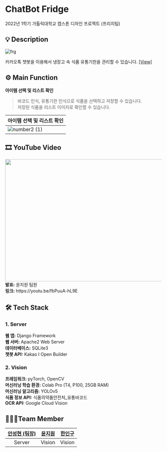 # ChatBot Fridge
2022년 1학기 가톨릭대학교 캡스톤 디자인 프로젝트 (프리지팀)

## 💡 Description
![frg](https://user-images.githubusercontent.com/52392658/172750686-dc39c1bd-b2ac-495f-80dd-483f0a9c835d.jpg)

카카오톡 챗봇을 이용해서 냉장고 속 식품 유통기한을 관리할 수 있습니다.
[[View](https://shacoding.com/2022/06/05/ai-%ea%b8%b0%eb%b0%98-%eb%83%89%ec%9e%a5%ea%b3%a0-%ec%9c%a0%ed%86%b5%ea%b8%b0%ed%95%9c-%ea%b4%80%eb%a6%ac-%ec%b1%97%eb%b4%87-%ec%ba%a1%ec%8a%a4%ed%86%a4-%ed%94%84%eb%a1%9c%ec%a0%9d%ed%8a%b8/)]

## ⚙ Main Function
**아이템 선택 및 리스트 확인**

> 바코드 인식, 유통기한 인식으로 식품을 선택하고 저장할 수 있습니다. <br>
> 저장된 식품을 리스트 이미지로 확인할 수 있습니다.
 
| 아이템 선택 및 리스트 확인                                                                                             |
|----------------------------------------------------------------------------------------------------------------------|
| ![number2 (1)](https://user-images.githubusercontent.com/52392658/172047083-6461cd4b-f9d1-4dbe-9c98-550b055c89bb.gif) |

## 🎞 YouTube Video
<a href="https://youtu.be/fbPuuA-hL9E" target="_blank">
<img src="https://user-images.githubusercontent.com/52392658/172044284-471fb3b0-4c52-4b47-8dcc-a270e35ef498.png" width="700" height="393"></a><br>
<strong>발표:</strong> 윤지원 팀원<br>
<strong>링크:</strong> https://youtu.be/fbPuuA-hL9E

## 🛠 Tech Stack
### 1. Server 
<strong>웹 앱:</strong> Django Framework<br>
<strong>웹 서버:</strong> Apache2 Web Server<br>
<strong>데이터베이스:</strong> SQLite3<br>
<strong>챗봇 API:</strong> Kakao I Open Builder<br>

### 2. Vision
<strong>프레임워크:</strong> pyTorch, OpenCV<br>
<strong>머신러닝 학습 환경:</strong> Colab Pro (T4, P100, 25GB RAM)<br>
<strong>머신러닝 알고리즘:</strong> YOLOv5<br>
<strong>식품 정보 API:</strong> 식품의약품안전처_유통바코드<br>
<strong>OCR API:</strong> Google Cloud Vision<br>


## 👨‍👨‍👦Team Member
| <a href="https://github.com/skiddieahn">안성현 (팀장)</a> | <a href="https://github.com/JIWON0520">윤지원</a> | <a href="https://github.com/HanInGoo">한인구</a>
| :----------: | :----------: | :----------: 
| Server | Vision | Vision |
